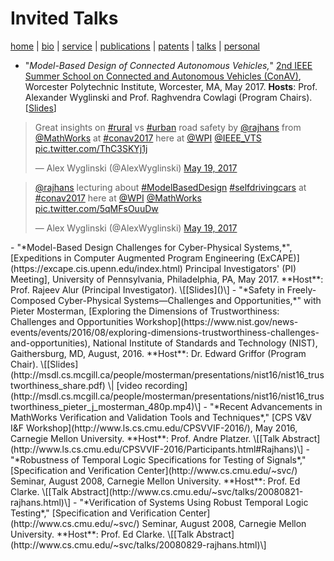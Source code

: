 # Invited Talks
[home](index.html) \| [bio](bio.html) \| [service](service.html) \| [publications](publications.html) \| [patents](patents.html) \| [talks](talks.html) \| [personal](personal.html)

- "*Model-Based Design of Connected Autonomous Vehicles,*" [2nd IEEE Summer School on Connected and Autonomous Vehicles (ConAV)](https://www.nist.gov/news-events/events/2016/08/exploring-dimensions-trustworthiness-challenges-and-opportunities), Worcester Polytechnic Institute, Worcester, MA, May 2017. **Hosts**: Prof. Alexander Wyglinski and Prof. Raghvendra Cowlagi (Program Chairs). \[[Slides]()\] 
<dl>
<blockquote class="twitter-tweet" data-lang="en"><p lang="en" dir="ltr">Great insights on <a href="https://twitter.com/hashtag/rural?src=hash">#rural</a> vs <a href="https://twitter.com/hashtag/urban?src=hash">#urban</a> road safety by <a href="https://twitter.com/rajhans">@rajhans</a> from <a href="https://twitter.com/MathWorks">@MathWorks</a> at <a href="https://twitter.com/hashtag/conav2017?src=hash">#conav2017</a> here at <a href="https://twitter.com/WPI">@WPI</a> <a href="https://twitter.com/IEEE_VTS">@IEEE_VTS</a> <a href="https://t.co/ThC3SKYj1j">pic.twitter.com/ThC3SKYj1j</a></p>&mdash; Alex Wyglinski (@AlexWyglinski) <a href="https://twitter.com/AlexWyglinski/status/865590917855662084">May 19, 2017</a></blockquote>
<script async src="//platform.twitter.com/widgets.js" charset="utf-8"></script>
</dl>
<dl>
<blockquote class="twitter-tweet" data-lang="en"><p lang="en" dir="ltr"><a href="https://twitter.com/rajhans">@rajhans</a> lecturing about <a href="https://twitter.com/hashtag/ModelBasedDesign?src=hash">#ModelBasedDesign</a> <a href="https://twitter.com/hashtag/selfdrivingcars?src=hash">#selfdrivingcars</a> at <a href="https://twitter.com/hashtag/conav2017?src=hash">#conav2017</a> here at <a href="https://twitter.com/WPI">@WPI</a> <a href="https://twitter.com/MathWorks">@MathWorks</a> <a href="https://t.co/5qMFsOuuDw">pic.twitter.com/5qMFsOuuDw</a></p>&mdash; Alex Wyglinski (@AlexWyglinski) <a href="https://twitter.com/AlexWyglinski/status/865589214343290880">May 19, 2017</a></blockquote>
<script async src="//platform.twitter.com/widgets.js" charset="utf-8"></script>
</dl>
- "*Model-Based Design Challenges for Cyber-Physical Systems,*", [Expeditions in Computer Augmented Program Engineering (ExCAPE)](https://excape.cis.upenn.edu/index.html) Principal Investigators' (PI) Meeting], University of Pennsylvania, Philadelphia, PA, May 2017. **Host**: Prof. Rajeev Alur (Principal Investigator). \[[Slides]()\] 
- "*Safety in Freely-Composed Cyber-Physical Systems—Challenges and Opportunities,*" with Pieter Mosterman, [Exploring the Dimensions of Trustworthiness: Challenges and Opportunities Workshop](https://www.nist.gov/news-events/events/2016/08/exploring-dimensions-trustworthiness-challenges-and-opportunities), National Institute of Standards and Technology (NIST), Gaithersburg, MD, August, 2016. **Host**: Dr. Edward Griffor (Program Chair). \[[Slides](http://msdl.cs.mcgill.ca/people/mosterman/presentations/nist16/nist16_trustworthiness_share.pdf) \| [video recording](http://msdl.cs.mcgill.ca/people/mosterman/presentations/nist16/nist16_trustworthiness_pieter_j_mosterman_480p.mp4)\] 
- "*Recent Advancements in MathWorks Verification and Validation Tools and Techniques*," [CPS V&V I&F Workshop](http://www.ls.cs.cmu.edu/CPSVVIF-2016/), May 2016, Carnegie Mellon University. **Host**: Prof. Andre Platzer. \[[Talk Abstract](http://www.ls.cs.cmu.edu/CPSVVIF-2016/Participants.html#Rajhans)\]
- "*Robustness of Temporal Logic Specifications for Testing of Signals*," [Specification and Verification Center](http://www.cs.cmu.edu/~svc/) Seminar, August 2008, Carnegie Mellon University. **Host**: Prof. Ed Clarke. \[[Talk Abstract](http://www.cs.cmu.edu/~svc/talks/20080821-rajhans.html)\]
- "*Verification of Systems Using Robust Temporal Logic Testing*," [Specification and Verification Center](http://www.cs.cmu.edu/~svc/) Seminar, August 2008, Carnegie Mellon University. **Host**: Prof. Ed Clarke. \[[Talk Abstract](http://www.cs.cmu.edu/~svc/talks/20080829-rajhans.html)\]

